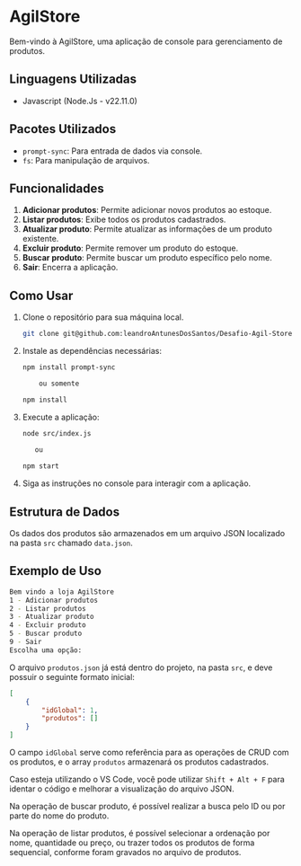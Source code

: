 # AgilStore

Bem-vindo à AgilStore, uma aplicação de console para gerenciamento de produtos.

## Linguagens Utilizadas

- Javascript (Node.Js - v22.11.0)

## Pacotes Utilizados

- `prompt-sync`: Para entrada de dados via console.
- `fs`: Para manipulação de arquivos.


## Funcionalidades

1. **Adicionar produtos**: Permite adicionar novos produtos ao estoque.
2. **Listar produtos**: Exibe todos os produtos cadastrados.
3. **Atualizar produto**: Permite atualizar as informações de um produto existente.
4. **Excluir produto**: Permite remover um produto do estoque.
5. **Buscar produto**: Permite buscar um produto específico pelo nome.
9. **Sair**: Encerra a aplicação.

## Como Usar

1. Clone o repositório para sua máquina local.
    ```sh
    git clone git@github.com:leandroAntunesDosSantos/Desafio-Agil-Store.git
    ```
2. Instale as dependências necessárias:
    ```sh
    npm install prompt-sync

        ou somente

    npm install
    ```
3. Execute a aplicação:
    ```sh
    node src/index.js 

       ou
       
    npm start
    ```
4. Siga as instruções no console para interagir com a aplicação.

## Estrutura de Dados

Os dados dos produtos são armazenados em um arquivo JSON localizado na pasta `src` chamado `data.json`.

## Exemplo de Uso

```sh
Bem vindo a loja AgilStore
1 - Adicionar produtos
2 - Listar produtos
3 - Atualizar produto
4 - Excluir produto
5 - Buscar produto
9 - Sair
Escolha uma opção:
```


O arquivo `produtos.json` já está dentro do projeto, na pasta `src`, e deve possuir o seguinte formato inicial:

```json
[
    {
        "idGlobal": 1,
        "produtos": []
    }
]

```

O campo `idGlobal` serve como referência para as operações de CRUD com os produtos, e o array `produtos` armazenará os produtos cadastrados.

Caso esteja utilizando o VS Code, você pode utilizar `Shift + Alt + F` para identar o código e melhorar a visualização do arquivo JSON.


Na operação de buscar produto, é possível realizar a busca pelo ID ou por parte do nome do produto.

Na operação de listar produtos, é possível selecionar a ordenação por nome, quantidade ou preço, ou trazer todos os produtos de forma sequencial, conforme foram gravados no arquivo de produtos.



